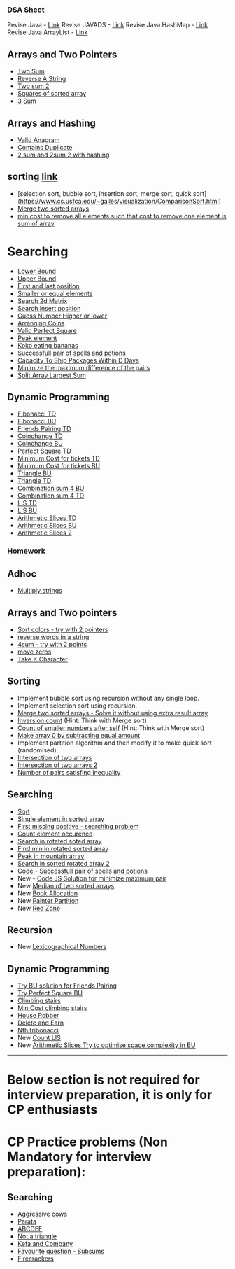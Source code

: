 ### DSA Sheet

Revise Java - [Link](https://www.youtube.com/watch?v=GdzRzWymT4c)
Revise JAVADS - [Link](https://www.youtube.com/watch?v=RBSGKlAvoiM)
Revise Java HashMap - [Link](https://www.youtube.com/watch?v=H62Jfv1DJlU)
Revise Java ArrayList - [Link](https://www.youtube.com/watch?v=NbYgm0r7u6o)

## Arrays and Two Pointers
- [Two Sum](https://leetcode.com/problems/two-sum/)
- [Reverse A String](https://leetcode.com/problems/reverse-string/)
- [Two sum 2](https://leetcode.com/problems/two-sum-ii-input-array-is-sorted/)
- [Squares of sorted array](https://leetcode.com/problems/squares-of-a-sorted-array/description/)
- [3 Sum](https://leetcode.com/problems/3sum/)


## Arrays and Hashing
- [Valid Anagram](https://leetcode.com/problems/valid-anagram/)
- [Contains Duplicate](https://leetcode.com/problems/contains-duplicate/description/)
- [2 sum and 2sum 2 with hashing](https://leetcode.com/problems/two-sum/)


## sorting [link](https://www.bigocheatsheet.com/)
- [selection sort, bubble sort, insertion sort, merge sort, quick sort]
(https://www.cs.usfca.edu/~galles/visualization/ComparisonSort.html)
- [Merge two sorted arrays](https://leetcode.com/problems/merge-sorted-array/)
- [min cost to remove all elements such that cost to remove one element is sum of array]()


# Searching 
 - [Lower Bound](https://www.codingninjas.com/studio/problems/lower-bound_8165382)
 - [Upper Bound](https://www.codingninjas.com/studio/problems/implement-upper-bound_8165383)
 - [First and last position](https://leetcode.com/problems/find-first-and-last-position-of-element-in-sorted-array/)
 - [Smaller or equal elements](https://www.interviewbit.com/problems/smaller-or-equal-elements/)
- [Search 2d Matrix](https://leetcode.com/problems/search-a-2d-matrix/description/)
- [Search insert position](https://leetcode.com/problems/search-insert-position/description/)
- [Guess Number Higher or lower](https://leetcode.com/problems/guess-number-higher-or-lower/description/)
- [Arranging Coins](https://leetcode.com/problems/arranging-coins/)
- [Valid Perfect Square](https://leetcode.com/problems/valid-perfect-square/description/)
- [Peak element](https://leetcode.com/problems/find-peak-element/)
- [Koko eating bananas](https://leetcode.com/problems/koko-eating-bananas/)
- [Successfull pair of spells and potions](https://leetcode.com/problems/successful-pairs-of-spells-and-potions/)
- [Capacity To Ship Packages Within D Days](https://leetcode.com/problems/capacity-to-ship-packages-within-d-days/)
- [Minimize the maximum difference of the pairs](https://leetcode.com/problems/minimize-the-maximum-difference-of-pairs/)
- [Split Array Largest Sum](https://leetcode.com/problems/split-array-largest-sum/)

## Dynamic Programming
- [Fibonacci TD](https://www.codingninjas.com/studio/problems/nth-fibonacci-number_1115780)
- [Fibonacci BU](https://leetcode.com/problems/fibonacci-number/)
- [Friends Pairing TD](https://www.codingninjas.com/studio/problems/friends-pairing-problem_1214625?leftPanelTabValue=PROBLEM)
- [Coinchange TD](https://leetcode.com/problems/coin-change/)
- [Coinchange BU](https://leetcode.com/problems/coin-change/)
- [Perfect Square TD](https://leetcode.com/problems/perfect-squares/)
- [Minimum Cost for tickets TD](https://leetcode.com/problems/minimum-cost-for-tickets/)
- [Minimum Cost for tickets BU](https://leetcode.com/problems/minimum-cost-for-tickets/)
- [Triangle BU](https://leetcode.com/problems/triangle/)
- [Triangle TD](https://leetcode.com/problems/triangle/)
- [Combination sum 4 BU](https://leetcode.com/problems/combination-sum-iv/)
- [Combination sum 4 TD](https://leetcode.com/problems/combination-sum-iv/)
- [LIS TD](https://leetcode.com/problems/longest-increasing-subsequence/)
- [LIS BU](https://leetcode.com/problems/longest-increasing-subsequence/)
- [Arithmetic Slices TD](https://leetcode.com/problems/arithmetic-slices/)
- [Arithmetic Slices BU](https://leetcode.com/problems/arithmetic-slices/)
- [Arithmetic Slices 2](https://leetcode.com/problems/arithmetic-slices-ii-subsequence/)


### Homework

## Adhoc
- [Multiply strings](https://leetcode.com/problems/multiply-strings/)

## Arrays and Two pointers
- [Sort colors - try with 2 pointers](https://leetcode.com/problems/sort-colors/)
- [reverse words in a string](https://leetcode.com/problems/reverse-words-in-a-string/description/)
- [4sum - try with 2 points](https://leetcode.com/problems/4sum/)
- [move zeros](https://leetcode.com/problems/move-zeroes/)
- [Take K Character](https://leetcode.com/problems/take-k-of-each-character-from-left-and-right/description/)

## Sorting
- Implement bubble sort using recursion without any single loop.
- Implement selection sort using recursion.
- [Merge two sorted arrays - Solve it without using extra result array](https://leetcode.com/problems/merge-sorted-array/)
- [Inversion count](https://www.spoj.com/problems/INVCNT/) (Hint: Think with Merge sort)
- [Count of smaller numbers after self](https://leetcode.com/problems/count-of-smaller-numbers-after-self/description/) (Hint: Think with Merge sort)
- [Make array 0 by subtracting equal amount](https://leetcode.com/problems/make-array-zero-by-subtracting-equal-amounts/description/)
-  Implement partition algorithm and then modify it to make quick sort (randomised)
- [Intersection of two arrays](https://leetcode.com/problems/intersection-of-two-arrays/description/)
- [Intersection of two arrays 2](https://leetcode.com/problems/intersection-of-two-arrays-ii/)
- [Number of pairs satisfing inequality](https://leetcode.com/problems/number-of-pairs-satisfying-inequality/description/)

## Searching
- [Sqrt](https://leetcode.com/problems/sqrtx/description/)
- [Single element in sorted array](https://leetcode.com/problems/single-element-in-a-sorted-array/description/)
- [First missing positive - searching problem](https://leetcode.com/problems/first-missing-positive/description/)
- [Count element occurence](https://www.interviewbit.com/problems/count-element-occurence/)
- [Search in rotated soted array](https://leetcode.com/problems/search-in-rotated-sorted-array/)
- [Find min in rotated sorted array](https://leetcode.com/problems/find-minimum-in-rotated-sorted-array/)
- [Peak in mountain array](https://leetcode.com/problems/peak-index-in-a-mountain-array/)
- [Search in sorted rotated array 2](https://leetcode.com/problems/search-in-rotated-sorted-array-ii/)
- [Code - Successfull pair of spells and potions](https://leetcode.com/problems/successful-pairs-of-spells-and-potions/)
- New - [Code JS Solution for minimize maximum pair](https://leetcode.com/problems/minimize-the-maximum-difference-of-pairs/)
- New [Median of two sorted arrays](https://leetcode.com/problems/median-of-two-sorted-arrays/)
- New [Book Allocation](https://www.interviewbit.com/problems/allocate-books/)
- New [Painter Partition](https://www.interviewbit.com/problems/painters-partition-problem/)
- New [Red Zone](https://www.interviewbit.com/problems/red-zone/)

## Recursion
- New [Lexicographical Numbers](https://leetcode.com/problems/lexicographical-numbers/)


## Dynamic Programming
- [Try BU solution for Friends Pairing](https://www.codingninjas.com/studio/problems/friends-pairing-problem_1214625?leftPanelTabValue=PROBLEM)
- [Try Perfect Square BU](https://leetcode.com/problems/perfect-squares/)
- [Climbing stairs](https://leetcode.com/problems/climbing-stairs/)
- [Min Cost climbing stairs](https://leetcode.com/problems/min-cost-climbing-stairs/)
- [House Robber](https://leetcode.com/problems/house-robber/)
- [Delete and Earn](https://leetcode.com/problems/delete-and-earn/description/)
- [Nth tribonacci](https://leetcode.com/problems/n-th-tribonacci-number/)
- New [Count LIS](https://leetcode.com/problems/number-of-longest-increasing-subsequence/)
- New [Arithmetic Slices Try to optimise space complexity in BU](https://leetcode.com/problems/arithmetic-slices/)

------------------------------------------------------------------------

# Below section is not required for interview preparation, it is only for CP enthusiasts 

# CP Practice problems (Non Mandatory for interview preparation):


## Searching

- [Aggressive cows](https://www.spoj.com/problems/AGGRCOW/)
- [Parata](https://www.spoj.com/problems/PRATA/)
- [ABCDEF](https://www.spoj.com/problems/ABCDEF/)
- [Not a triangle](https://www.spoj.com/problems/NOTATRI)
- [Kefa and Company](https://codeforces.com/contest/580/problem/B)
- [Favourite question - Subsums](https://www.spoj.com/problems/SUBSUMS/)
- [Firecrackers](https://codeforces.com/problemset/problem/1468/D)


